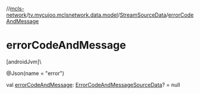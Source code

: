//[mcls-network](../../../index.md)/[tv.mycujoo.mclsnetwork.data.model](../index.md)/[StreamSourceData](index.md)/[errorCodeAndMessage](error-code-and-message.md)

# errorCodeAndMessage

[androidJvm]\

@Json(name = &quot;error&quot;)

val [errorCodeAndMessage](error-code-and-message.md): [ErrorCodeAndMessageSourceData](../-error-code-and-message-source-data/index.md)? = null
